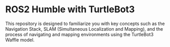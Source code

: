 # ROS2 Humble with TurtleBot3 
This repository is designed to familiarize you with key concepts such as the Navigation Stack, SLAM (Simultaneous Localization and Mapping), and the process of navigating and mapping environments using the TurtleBot3 Waffle model.
